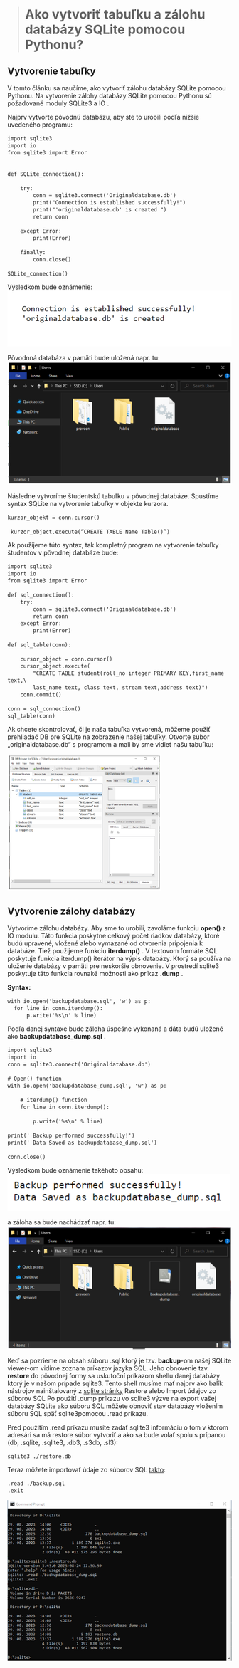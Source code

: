 ># Ako vytvoriť tabuľku a zálohu databázy SQLite pomocou Pythonu?

## Vytvorenie tabuľky
V tomto článku sa naučíme, ako vytvoriť zálohu databázy SQLite pomocou Pythonu. Na vytvorenie zálohy databázy SQLite pomocou Pythonu sú požadované moduly SQLite3 a IO .

Najprv vytvorte pôvodnú databázu, aby ste to urobili podľa nižšie uvedeného programu:
~~~
import sqlite3
import io
from sqlite3 import Error


def SQLite_connection():
	
	try:	
		conn = sqlite3.connect('Originaldatabase.db')
		print("Connection is established successfully!")
		print("'originaldatabase.db' is created ")
		return conn
		
	except Error:
		print(Error)
		
	finally:
		conn.close()

SQLite_connection()
~~~
Výsledkom bude oznámenie:
![](/obrazky/sqlite_zal01.png)

Pôvodnná databáza v pamäti bude uložená napr. tu:
![](/obrazky/sqlite_zal02.png)

Následne vytvoríme študentskú tabuľku v pôvodnej databáze. Spustíme syntax SQLite na vytvorenie tabuľky v objekte kurzora.

~~~
kurzor_objekt = conn.cursor()

 kurzor_object.execute(“CREATE TABLE Name Table()”)
~~~
Ak použijeme túto syntax, tak kompletný program na vytvorenie tabuľky študentov v pôvodnej databáze bude:
~~~
import sqlite3
import io
from sqlite3 import Error

def sql_connection():
	try:
		conn = sqlite3.connect('Originaldatabase.db')
		return conn
	except Error:
		print(Error)

def sql_table(conn):
	
	cursor_object = conn.cursor()
	cursor_object.execute(
		"CREATE TABLE student(roll_no integer PRIMARY KEY,first_name text,\
		last_name text, class text, stream text,address text)")
	conn.commit()

conn = sql_connection()
sql_table(conn)
~~~
Ak chcete skontrolovať, či je naša tabuľka vytvorená, môžeme použiť prehliadač DB pre SQLite na zobrazenie našej tabuľky. Otvorte súbor „originaldatabase.db“ s programom a mali by sme vidieť našu tabuľku:

![](/obrazky/sqlite_zal03.png)

## Vytvorenie zálohy databázy
Vytvoríme zálohu databázy. Aby sme to urobili, zavoláme funkciu **open()** z IO modulu. Táto funkcia poskytne celkový počet riadkov databázy, ktoré budú upravené, vložené alebo vymazané od otvorenia pripojenia k databáze. Tiež použijeme funkciu **iterdump()** . V textovom formáte SQL poskytuje funkcia iterdump() iterátor na výpis databázy. Ktorý sa používa na uloženie databázy v pamäti pre neskoršie obnovenie. V prostredí sqlite3 poskytuje táto funkcia rovnaké možnosti ako príkaz **.dump** .

**Syntax:**
~~~
with io.open('backupdatabase.sql', 'w') as p:
  for line in conn.iterdump():
      p.write('%s\n' % line)
~~~
Podľa danej syntaxe bude záloha úspešne vykonaná a dáta budú uložené ako **backupdatabase_dump.sql** .
~~~
import sqlite3
import io
conn = sqlite3.connect('Originaldatabase.db')

# Open() function
with io.open('backupdatabase_dump.sql', 'w') as p:
		
	# iterdump() function
	for line in conn.iterdump():
		
		p.write('%s\n' % line)
	
print(' Backup performed successfully!')
print(' Data Saved as backupdatabase_dump.sql')

conn.close()
~~~
Výsledkom bude oznámenie takéhoto obsahu:
![](/obrazky/sqlite_zal04.png)

a záloha sa bude nachádzať napr. tu:
![](/obrazky/sqlite_zal05.png)

Keď sa pozrieme na obsah súboru .sql ktorý je tzv. **backup**-om našej SQLite viewer-om vidíme zoznam príkazov jazyka SQL. Jeho obnovenie tzv. **restore** do pôvodnej formy sa uskutoční príkazom shellu danej databázy ktorý je v našom prípade sqlite3. Tento shell musíme mať najprv ako balík nástrojov nainštalovaný z [sqlite stránky](https://www.sqlite.org/download.htmlv+sak )
Restore alebo Import údajov zo súborov SQL
Po použití .dump príkazu vo sqlite3 výzve na export vašej databázy SQLite ako súboru SQL môžete obnoviť stav databázy vložením súboru SQL späť sqlite3pomocou .read príkazu.

Pred použitím .read príkazu musíte zadať sqlite3 informáciu o tom v ktorom adresári sa má restore súbor vytvoriť a ako sa bude volať spolu s prípanou (db, .sqlite, .sqlite3, .db3, .s3db, .sl3):
~~~
sqlite3 ./restore.db
~~~
Teraz môžete importovať údaje zo súborov SQL [takto](https://www.prisma.io/dataguide/sqlite/importing-and-exporting-data-in-sqlite):
~~~
.read ./backup.sql
.exit
~~~
![](/obrazky/sqlite_zal06.png)